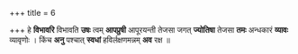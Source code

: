 +++
title = 6

+++
हे **विभावरि** विभावति **उषः** त्वम् **आपप्रुषी** आपूरयन्ती तेजसा जगत् **ज्योतिषा** तेजसा **तमः** अन्धकारं **व्यावः** व्यावृणोः । किंच **अनु** पश्चात् **स्वधां** हविर्लक्षणमन्नम् **अव** रक्ष ॥